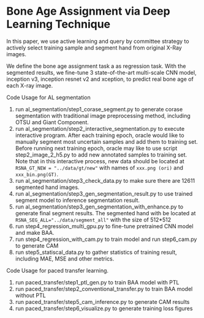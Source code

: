 # Bone Age Assignment via Deep Learning Technique
In this paper, we use active learning and query by committee strategy to actively select training sample and segment hand from original X-Ray images.

We define the bone age assignment task a as regression task. With the segmented results, we fine-tune 3 state-of-the-art multi-scale CNN model, inception v3, inception resnet v2 and xception, to predict real bone age of each X-ray image.

Code Usage for AL segmentation
1. run al_segmentation/step1_corase_segment.py to generate corase segmentation with traditional image preprocessing method, including OTSU and Giant Component.
2. run al_segmentation/step2_interactive_segmentation.py to execute interactive program. After each training epoch, oracle would like to manually segment most uncertain samples and add them to training set.
   Before running next training epoch, oracle may like to use script step2_image_2_h5.py to add new annotated samples to training set. Note that in this interactive process, new data should be located at `RSNA_GT_NEW = "../data/gt/new"` with names of `xxx.png (ori)` and `xxx_bin.png(GT)`.
3. run al_segmentation/step3_check_data.py to make sure there are 12611 segmented hand images.
4. run al_segmentation/step3_gen_segmentation_result.py to use trained segment model to inference segmentation result.
5. run al_segmentation/step3_gen_segmentation_with_enhance.py to generate final segment results. The segmented hand with be located at `RSNA_SEG_ALL="../data/segment_all"` with the size of 512*512
6. run step4_regression_multi_gpu.py to fine-tune pretrained CNN model and make BAA.
7. run step4_regression_with_cam.py to train model and run step6_cam.py to generate CAM
8. run step5_statiscal_data.py to gather statistics of training result, including MAE, MSE and other metrics.

Code Usage for paced transfer learning.
1. run paced_transfer/step1_ptl_gen.py to train BAA model with PTL
2. run paced_transfer/step2_conventional_transfer.py to train BAA model without PTL
3. run paced_transfer/step5_cam_inference.py to generate CAM results
4. run paced_transfer/step6_visualize.py to generate training loss figures